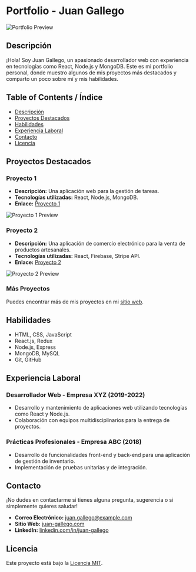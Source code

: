 # Portfolio - Juan Gallego

![Portfolio Preview](https://your-portfolio-url.com/preview.png)

## Descripción

¡Hola! Soy Juan Gallego, un apasionado desarrollador web con experiencia en tecnologías como React, Node.js y MongoDB. Este es mi portfolio personal, donde muestro algunos de mis proyectos más destacados y comparto un poco sobre mí y mis habilidades.

## Table of Contents / Índice

- [Descripción](#descripción)
- [Proyectos Destacados](#proyectos-destacados)
- [Habilidades](#habilidades)
- [Experiencia Laboral](#experiencia-laboral)
- [Contacto](#contacto)
- [Licencia](#licencia)

## Proyectos Destacados

### Proyecto 1

- **Descripción:** Una aplicación web para la gestión de tareas.
- **Tecnologías utilizadas:** React, Node.js, MongoDB.
- **Enlace:** [Proyecto 1](https://proyecto1.com)

![Proyecto 1 Preview](https://proyecto1.com/preview.png)

### Proyecto 2

- **Descripción:** Una aplicación de comercio electrónico para la venta de productos artesanales.
- **Tecnologías utilizadas:** React, Firebase, Stripe API.
- **Enlace:** [Proyecto 2](https://proyecto2.com)

![Proyecto 2 Preview](https://proyecto2.com/preview.png)

### Más Proyectos

Puedes encontrar más de mis proyectos en mi [sitio web](https://juan-gallego.com/projects).

## Habilidades

- HTML, CSS, JavaScript
- React.js, Redux
- Node.js, Express
- MongoDB, MySQL
- Git, GitHub

## Experiencia Laboral

### Desarrollador Web - Empresa XYZ (2019-2022)

- Desarrollo y mantenimiento de aplicaciones web utilizando tecnologías como React y Node.js.
- Colaboración con equipos multidisciplinarios para la entrega de proyectos.

### Prácticas Profesionales - Empresa ABC (2018)

- Desarrollo de funcionalidades front-end y back-end para una aplicación de gestión de inventario.
- Implementación de pruebas unitarias y de integración.

## Contacto

¡No dudes en contactarme si tienes alguna pregunta, sugerencia o si simplemente quieres saludar!

- **Correo Electrónico:** juan.gallego@example.com
- **Sitio Web:** [juan-gallego.com](https://juan-gallego.com)
- **LinkedIn:** [linkedin.com/in/juan-gallego](https://linkedin.com/in/juan-gallego)

## Licencia

Este proyecto está bajo la [Licencia MIT](LICENSE).
